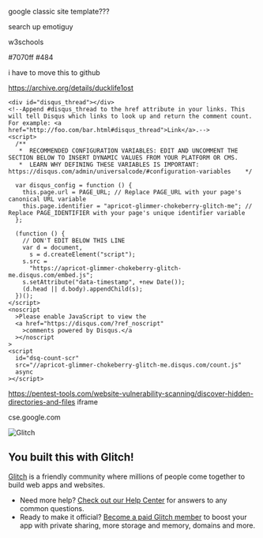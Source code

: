 google classic site template???

search up emotiguy

w3schools

#7070ff #484

i have to move this to github

https://archive.org/details/ducklife1ost

    <div id="disqus_thread"></div>
    <!--Append #disqus_thread to the href attribute in your links. This will tell Disqus which links to look up and return the comment count. For example: <a href="http://foo.com/bar.html#disqus_thread">Link</a>.-->
    <script>
      /**
       *  RECOMMENDED CONFIGURATION VARIABLES: EDIT AND UNCOMMENT THE SECTION BELOW TO INSERT DYNAMIC VALUES FROM YOUR PLATFORM OR CMS.
       *  LEARN WHY DEFINING THESE VARIABLES IS IMPORTANT: https://disqus.com/admin/universalcode/#configuration-variables    */

      var disqus_config = function () {
        this.page.url = PAGE_URL; // Replace PAGE_URL with your page's canonical URL variable
        this.page.identifier = "apricot-glimmer-chokeberry-glitch-me"; // Replace PAGE_IDENTIFIER with your page's unique identifier variable
      };

      (function () {
        // DON'T EDIT BELOW THIS LINE
        var d = document,
          s = d.createElement("script");
        s.src =
          "https://apricot-glimmer-chokeberry-glitch-me.disqus.com/embed.js";
        s.setAttribute("data-timestamp", +new Date());
        (d.head || d.body).appendChild(s);
      })();
    </script>
    <noscript
      >Please enable JavaScript to view the
      <a href="https://disqus.com/?ref_noscript"
        >comments powered by Disqus.</a
      ></noscript
    >
    <script
      id="dsq-count-scr"
      src="//apricot-glimmer-chokeberry-glitch-me.disqus.com/count.js"
      async
    ></script>
    
https://pentest-tools.com/website-vulnerability-scanning/discover-hidden-directories-and-files iframe

cse.google.com

![Glitch](https://cdn.glitch.com/a9975ea6-8949-4bab-addb-8a95021dc2da%2FLogo_Color.svg?v=1602781328576)

## You built this with Glitch!

[Glitch](https://glitch.com) is a friendly community where millions of people come together to build web apps and websites.

- Need more help? [Check out our Help Center](https://help.glitch.com/) for answers to any common questions.
- Ready to make it official? [Become a paid Glitch member](https://glitch.com/pricing) to boost your app with private sharing, more storage and memory, domains and more.
